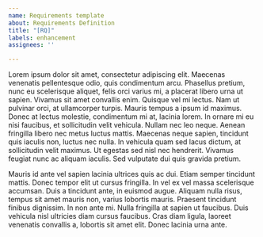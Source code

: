 ```yaml
---
name: Requirements template
about: Requirements Definition
title: "[RQ]"
labels: enhancement
assignees: ''

---
```


Lorem ipsum dolor sit amet, consectetur adipiscing elit. Maecenas venenatis pellentesque odio, quis condimentum arcu. Phasellus pretium, nunc eu scelerisque aliquet, felis orci varius mi, a placerat libero urna ut sapien. Vivamus sit amet convallis enim. Quisque vel mi lectus. Nam ut pulvinar orci, at ullamcorper turpis. Mauris tempus a ipsum id maximus. Donec at lectus molestie, condimentum mi at, lacinia lorem. In ornare mi eu nisi faucibus, et sollicitudin velit vehicula. Nullam nec leo neque. Aenean fringilla libero nec metus luctus mattis. Maecenas neque sapien, tincidunt quis iaculis non, luctus nec nulla. In vehicula quam sed lacus dictum, at sollicitudin velit maximus. Ut egestas sed nisl nec hendrerit. Vivamus feugiat nunc ac aliquam iaculis. Sed vulputate dui quis gravida pretium.

Mauris id ante vel sapien lacinia ultrices quis ac dui. Etiam semper tincidunt mattis. Donec tempor elit ut cursus fringilla. In vel ex vel massa scelerisque accumsan. Duis a tincidunt ante, in euismod augue. Aliquam nulla risus, tempus sit amet mauris non, varius lobortis mauris. Praesent tincidunt finibus dignissim. In non ante mi. Nulla fringilla at sapien ut faucibus. Duis vehicula nisl ultricies diam cursus faucibus. Cras diam ligula, laoreet venenatis convallis a, lobortis sit amet elit. Donec lacinia urna ante.
